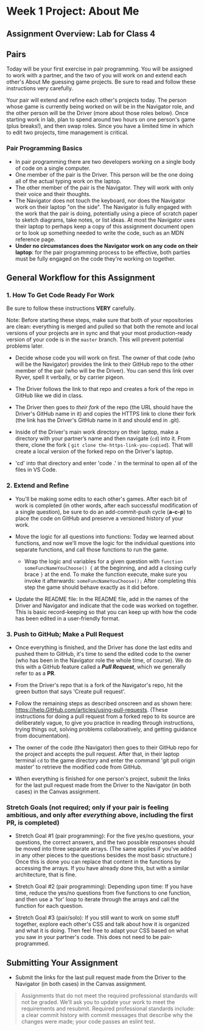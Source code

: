 # Week 1 Project: About Me
## Assignment Overview: Lab for Class 4

## Pairs
<!-- List student pairs here -->


Today will be your first exercise in pair programming. You will be assigned to work with a partner, and the two of you will work on and extend each other's About Me guessing game projects. Be sure to read and follow these instructions very carefully.

Your pair will extend and refine each other's projects today. The person whose game is currently being worked on will be in the Navigator role, and the other person will be the Driver (more about those roles below). Once starting work in lab, plan to spend around two hours on one person's game (plus breaks!), and then swap roles. Since you have a limited time in which to edit two projects, time management is critical.

### Pair Programming Basics

- In pair programming there are two developers working on a single body of code on a single computer.
- One member of the pair is the Driver. This person will be the one doing all of the actual typing work on the laptop.
- The other member of the pair is the Navigator. They will work with only their voice and their thoughts.
- The Navigator does not touch the keyboard, nor does the Navigator work on their laptop "on the side". The Navigator is fully engaged with the work that the pair is doing, potentially using a piece of scratch paper to sketch diagrams, take notes, or list ideas. At most the Navigator uses their laptop to perhaps keep a copy of this assignment document open or to look up something needed to write the code, such as an MDN reference page.
- **Under no circumstances does the Navigator work on any code on their laptop**: for the pair programming process to be effective, both parties must be fully engaged on the code they're working on together.

## General Workflow for this Assignment

### 1. How To Get Code Ready For Work

Be sure to follow these instructions **VERY** carefully.

Note: Before starting these steps, make sure that both of your repositories are clean: everything is merged and pulled so that both the remote and local versions of your projects are in sync and that your most production-ready version of your code is in the `master` branch. This will prevent potential problems later.

- Decide whose code you will work on first. The owner of that code (who will be the Navigator) provides the link to their GitHub repo to the other member of the pair (who will be the Driver). You can send this link over Ryver, spell it verbally, or by carrier pigeon.

- The Driver follows the link to that repo and creates a fork of the repo in GitHub like we did in class.

- The Driver then goes to *their fork* of the repo (the URL should have the Driver's GitHub name in it) and copies the HTTPS link to clone their fork (the link has the Driver's GitHub name in it and should end in .git).

- Inside of the Driver's main work directory on their laptop, make a directory with your partner’s name and then navigate (`cd`) into it. From there, clone the fork ( `git clone the-https-link-you-copied`). That will create a local version of the forked repo on the Driver's laptop.

- 'cd' into that directory and enter 'code .' in the terminal to open all of the files in VS Code.

### 2. Extend and Refine

- You'll be making some edits to each other's games. After each bit of work is completed (in other words, after each successful modification of a single question), be sure to do an add-commit-push cycle (**a-c-p**) to place the code on GitHub and preserve a versioned history of your work.

- Move the logic for all questions into functions: Today we learned about functions, and now we'll move the logic for the individual questions into separate functions, and call those functions to run the game.

    - Wrap the logic and variables for a given question with `function someFuncNameYouChoose() {` at the beginning, and add a closing curly brace `}` at the end. To make the function execute, make sure you invoke it afterwards: `someFuncNameYouChoose();` After completing this step the game should behave exactly as it did before.

- Update the README file: In the README file, add in the names of the Driver and Navigator and indicate that the code was worked on together. This is basic record-keeping so that you can keep up with how the code has been edited in a user-friendly format.

### 3. Push to GitHub; Make a Pull Request

- Once everything is finished, and the Driver has done the last edits and pushed them to GitHub, it's time to send the edited code to the owner (who has been in the Navigator role the whole time, of course). We do this with a GitHub feature called a ***Pull Request***, which we generally refer to as a **PR**.

- From the Driver's repo that is a fork of the Navigator's repo, hit the green button that says 'Create pull request'.

- Follow the remaining steps as described onscreen and as shown here: https://help.GitHub.com/articles/using-pull-requests. (These instructions for doing a pull request from a forked repo to its source are deliberately vague, to give you practice in reading through instructions, trying things out, solving problems collaboratively, and getting guidance from documentation).

- The owner of the code (the Navigator) then goes to their GitHub repo for the project and accepts the pull request. After that, in their laptop terminal `cd` to the game directory and enter the command 'git pull origin master' to retrieve the modified code from GitHub.

- When everything is finished for one person's project, submit the links for the last pull request made from the Driver to the Navigator (in both cases) in the Canvas assignment.

### Stretch Goals (not required; only if your pair is feeling ambitious, and only after *everything* above, including the first PR, is completed)

- Stretch Goal #1 (pair programming): For the five yes/no questions, your questions, the correct answers, and the two possible responses should be moved into three separate arrays. (The same applies if you've added in any other pieces to the questions besides the most basic structure.) Once this is done you can replace that content in the functions by accessing the arrays. If you have already done this, but with a similar architecture, that is fine.

- Stretch Goal #2 (pair programming): Depending upon time: If you have time, reduce the yes/no questions from five functions to one function, and then use a 'for' loop to iterate through the arrays and call the function for each question. 

- Stretch Goal #3 (pair/solo): If you still want to work on some stuff together, explore each other's CSS and talk about how it is organized and what it is doing. Then feel free to adapt your CSS based on what you saw in your partner's code. This does not need to be pair-programmed.

## Submitting Your Assignment

- Submit the links for the last pull request made from the Driver to the Navigator (in both cases) in the Canvas assignment.

> Assignments that do not meet the required professional standards will not be graded. We’ll ask you to update your work to meet the requirements and resubmit. Required professional standards include:
a clear commit history with commit messages that describe why the changes were made; your code passes an eslint test.

